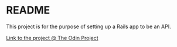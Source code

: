 # README

This project is for the purpose of setting up a Rails app to be an API.

[Link to the project @ The Odin Project](https://www.theodinproject.com/courses/ruby-on-rails/lessons/apis?ref=lnav#your-task)

